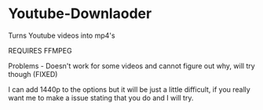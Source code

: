 # Youtube-Downlaoder
Turns Youtube videos into mp4's

REQUIRES FFMPEG

Problems - 
Doesn't work for some videos and cannot figure out why, will try though (FIXED)

I can add 1440p to the options but it will be just a little difficult, if you really want me to make a issue stating that you do and I will try.
